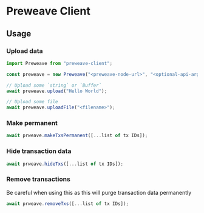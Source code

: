 # Preweave Client

## Usage

### Upload data

```ts
import Preweave from "preweave-client";

const preweave = new Preweave("<preweave-node-url>", "<optional-api-arg>");

// Upload some `string` or `Buffer`
await preweave.upload("Hello World");

// Upload some file
await preweave.uploadFile("<filename>");
```

### Make permanent

```ts
await prweave.makeTxsPermanent([...list of tx IDs]);
```

### Hide transaction data

```ts
await prweave.hideTxs([...list of tx IDs]);
```

### Remove transactions

Be careful when using this as this will purge transaction data permanently

```ts
await prweave.removeTxs([...list of tx IDs]);
```